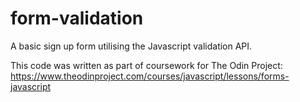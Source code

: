 # form-validation

A basic sign up form utilising the Javascript validation API. 

This code was written as part of coursework for The Odin Project: https://www.theodinproject.com/courses/javascript/lessons/forms-javascript
